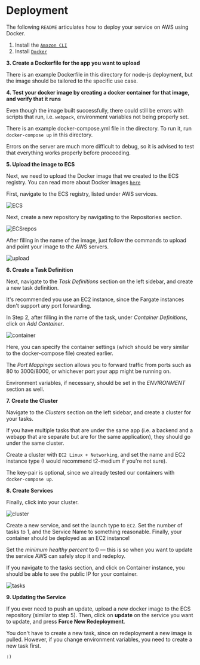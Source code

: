 # Deployment

The following `README` articulates how to deploy your service on AWS using Docker.

1. Install the [`Amazon CLI`](https://docs.aws.amazon.com/cli/latest/userguide/installing.html)
2. Install [`Docker`](https://docs.docker.com/install/)

__3. Create a Dockerfile for the app you want to upload__

There is an example Dockerfile in this directory for node-js deployment, but the image
should be tailored to the specific use case.

__4. Test your docker image by creating a docker container for that image, and verify that it runs__

Even though the image built successfully, there could still be errors with scripts that
run, i.e. `webpack`, environment variables not being properly set. 

There is an example docker-compose.yml file in the directory. To run it, run `docker-compose up` in 
this directory.

Errors on the server are much more difficult to debug, so it is advised to test that
everything works properly before proceeding.

__5. Upload the image to ECS__

Next, we need to upload the Docker image that we created to the ECS registry.
You can read more about Docker images [`here`](https://docs.docker.com/engine/docker-overview/)

First, navigate to the ECS registry, listed under AWS services.

![ECS](img/ECS.png)

Next, create a new repository by navigating to the Repositories section.

![ECSrepos](img/ECS_repos.png)

After filling in the name of the image, just follow the commands to upload and point your image
to the AWS servers.

![upload](img/docker_upload.png)

__6. Create a Task Definition__

Next, navigate to the *Task Definitions* section on the left sidebar, and create a new task definition.

It's recommended you use an EC2 instance, since the Fargate instances don't support any port forwarding.

In Step 2, after filling in the name of the task, under *Container Definitions*, click on *Add Container*.

![container](img/container_settings.png)

Here, you can specify the container settings (which should be very similar to the docker-compose file)
created earlier.

The *Port Mappings* section allows you to forward traffic from ports such as 80 to 3000/8000, or whichever
port your app might be running on.

Environment variables, if necessary, should be set in the *ENVIRONMENT* section as well.

__7. Create the Cluster__

Navigate to the  *Clusters* section on the left sidebar, and create a cluster for your tasks. 

If you have multiple tasks that are under the same app (i.e. a backend and a webapp that are separate 
but are for the same application), they should go under the same cluster.

Create a cluster with `EC2 Linux + Networking`, and set the name and EC2 instance type (I would recommend
t2-medium if you're not sure). 

The key-pair is optional, since we already tested our containers with `docker-compose up`.

__8. Create Services__

Finally, click into your cluster.

![cluster](img/cluster.png)

Create a new service, and set the launch type to `EC2`. Set the number of tasks to 1, and the Service Name
to something reasonable. Finally, your container should be deployed as an EC2 instance!

Set the *minimum healthy percent* to 0 –– this is so when you want to update the service AWS can safely stop it and redeploy.

If you navigate to the tasks section, and click on Container instance, you should be able to see the public
IP for your container. 

![tasks](img/tasks.png)

__9. Updating the Service__

If you ever need to push an update, upload a new docker image to the ECS repository (similar to step 5). Then, click on __update__ on the service you want to update, and press __Force New Redeployment__. 

You don't have to create a new task, since on redeployment a new image is pulled. However, if you change environment variables, you need to create a new task first.

`:)`
